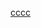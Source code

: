 [cccc](https://github.com/AkanshaTech/Android-ChatBot-ImageGenratorAPP/blob/25f9cb23ab4b4a8fa1163d462f140bbfc5b24be5/Screenshot_20240201_172019.png)
